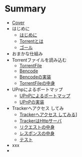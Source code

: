 # Summary

* [Cover](README.md)
* はじめに
   * [はじめに](intro/Introduction.md)
   * [Torrentとは](intro/About.md)
   * [ゴール](intro/Goal.md)
* おまかな仕組み
* Torrentファイルを読み込む
   * [TorrentFile](torrentfile/About.md)
   * [Bencode](torrentfile/Bencode.md)
   * [Bencodeの実装](torrentfile/Implementation.md)
   * [TorrentFileの中身](torrentfile/Content.md)
* UPnpによるポートマップ
   * [UPnPによるポートマップ](upnp/About.md)
   * [UPnPの実装](upnp/Implementation.md)
* Trackerへアクセス してみ
   * [Trackerへアクセス してみる](tracker/About.md)]
   * [TrackerはHttpサーバ](tracker/Http.md)
   * [リクエストの中身](tracker/Request.md)
   * [レスポンスの中身](tracker/Response.md)
   * [テスト](tracker/Test.md)
* xxx
* 